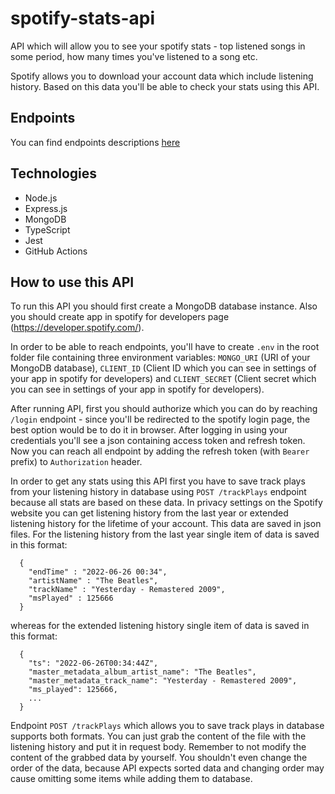 ﻿# spotify-stats-api
API which will allow you to see your spotify stats - top listened songs in some period, how many times you've listened to a song etc.

Spotify allows you to download your account data which include listening history. Based on this data you'll be able to check your stats using this API.

## Endpoints
You can find endpoints descriptions [here](/ENDPOINTS.md)

## Technologies
* Node.js
* Express.js
* MongoDB
* TypeScript
* Jest
* GitHub Actions

## How to use this API
To run this API you should first create a MongoDB database instance. Also you should create app in spotify for developers page (https://developer.spotify.com/).

In order to be able to reach endpoints, you'll have to create `.env` in the root folder file containing three environment variables: `MONGO_URI` (URI of your MongoDB database), `CLIENT_ID` (Client ID which you can see in settings of your app in spotify for developers) and `CLIENT_SECRET` (Client secret which you can see in settings of your app in spotify for developers).

After running API, first you should authorize which you can do by reaching `/login` endpoint - since you'll be redirected to the spotify login page, the best option would be to do it in browser. After logging in using your credentials you'll see a json containing access token and refresh token. Now you can reach all endpoint by adding the refresh token (with `Bearer ` prefix) to `Authorization` header.

In order to get any stats using this API first you have to save track plays from your listening history in database using `POST /trackPlays` endpoint because all stats are based on these data. In privacy settings on the Spotify website you can get listening history from the last year or extended listening history for the lifetime of your account. This data are saved in json files. For the listening history from the last year single item of data is saved in this format:
```
  {
    "endTime" : "2022-06-26 00:34",
    "artistName" : "The Beatles",
    "trackName" : "Yesterday - Remastered 2009",
    "msPlayed" : 125666
  }
```
whereas for the extended listening history single item of data is saved in this format:
```
  {
    "ts": "2022-06-26T00:34:44Z",
    "master_metadata_album_artist_name": "The Beatles",
    "master_metadata_track_name": "Yesterday - Remastered 2009",
    "ms_played": 125666,
    ...
  }
```
Endpoint `POST /trackPlays` which allows you to save track plays in database supports both formats. You can just grab the content of the file with the listening history and put it in request body. Remember to not modify the content of the grabbed data by yourself. You shouldn't even change the order of the data, because API expects sorted data and changing order may cause omitting some items while adding them to database.

